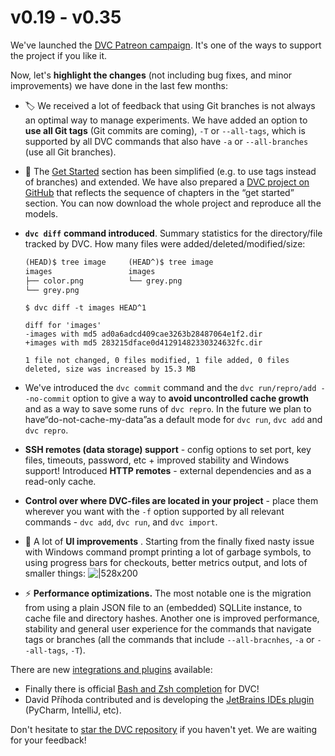 # v0.19 - v0.35

We've launched the
[DVC Patreon campaign](https://www.patreon.com/DVCorg/overview). It's one of the
ways to support the project if you like it.

Now, let's **highlight the changes** (not including bug fixes, and minor
improvements) we have done in the last few months:

- 🏷 We received a lot of feedback that using Git branches is not always an
  optimal way to manage experiments. We have added an option to **use all Git
  tags** (Git commits are coming), `-T` or `--all-tags`, which is supported by
  all DVC commands that also have `-a` or `--all-branches` (use all Git
  branches).

- 📖 The [Get Started](/doc/get-started/agenda) section has been simplified
  (e.g. to use tags instead of branches) and extended. We have also prepared a
  [DVC project on GitHub](https://github.com/iterative/example-get-started) that
  reflects the sequence of chapters in the “get started” section. You can now
  download the whole project and reproduce all the models.

- **`dvc diff`** **command introduced**. Summary statistics for the
  directory/file tracked by DVC. How many files were
  added/deleted/modified/size:

  ```diff
  (HEAD)$ tree image     (HEAD^)$ tree image
  images                 images
  ├── color.png          └── grey.png
  └── grey.png
  ```

  ```dvc
  $ dvc diff -t images HEAD^1

  diff for 'images'
  -images with md5 ad0a6adcd409cae3263b28487064e1f2.dir
  +images with md5 283215dface0d41291482330324632fc.dir

  1 file not changed, 0 files modified, 1 file added, 0 files deleted, size was increased by 15.3 MB
  ```

- We've introduced the `dvc commit` command and the
  `dvc run/repro/add --no-commit` option to give a way to **avoid uncontrolled
  cache growth** and as a way to save some runs of `dvc repro`. In the future we
  plan to have“do-not-cache-my-data”as a default mode for `dvc run`, `dvc add`
  and `dvc repro`.

- **SSH remotes (data storage) support** - config options to set port, key
  files, timeouts, password, etc + improved stability and Windows support!
  Introduced **HTTP remotes** - external dependencies and as a read-only cache.

- **Control over where DVC-files are located in your project** - place them
  wherever you want with the `-f` option supported by all relevant commands -
  `dvc add`, `dvc run`, and `dvc import`.

- 🙂 A lot of **UI improvements** . Starting from the finally fixed nasty issue
  with Windows command prompt printing a lot of garbage symbols, to using
  progress bars for checkouts, better metrics output, and lots of smaller
  things: ![|528x200](/img/0.35-metrics.gif)

- ⚡️ **Performance optimizations.** The most notable one is the migration from
  using a plain JSON file to an (embedded) SQLLite instance, to cache file and
  directory hashes. Another one is improved performance, stability and general
  user experience for the commands that navigate tags or branches (all the
  commands that include `--all-bracnhes`, `-a` or `--all-tags`, `-T`).

There are new [integrations and plugins](/doc/install/plugins) available:

- Finally there is official [Bash and Zsh completion](/doc/install/completion)
  for DVC!
- David Příhoda contributed and is developing the
  [JetBrains IDEs plugin](https://plugins.jetbrains.com/plugin/11368-data-version-control-dvc-support)
  (PyCharm, IntelliJ, etc).

Don't hesitate to
[star the DVC repository](https://github.com/iterative/dvc/stargazers) if you
haven't yet. We are waiting for your feedback!
